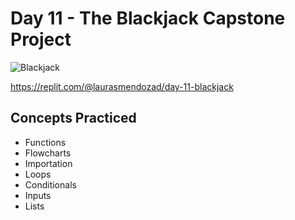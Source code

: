 # Day 11 - The Blackjack Capstone Project

![Blackjack](https://github.com/laurasmendozad/100-Days-Of-Code-Python/assets/58611097/760cc201-bf20-44bd-8d6b-2e4c88a8182f)

https://replit.com/@laurasmendozad/day-11-blackjack

## Concepts Practiced

- Functions
- Flowcharts
- Importation
- Loops
- Conditionals
- Inputs
- Lists
